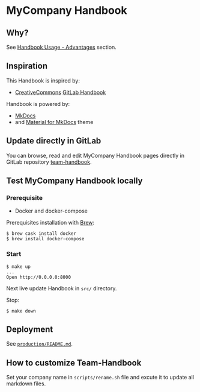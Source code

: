 # MyCompany Handbook

## Why?

See [Handbook Usage - Advantages](https://about.gitlab.com/handbook/handbook-usage/#advantages) section.


## Inspiration

This Handbook is inspired by:

* [CreativeCommons](https://creativecommons.org/licenses/by-sa/4.0/) [GitLab Handbook](https://about.gitlab.com/handbook/)

Handbook is powered by:

* [MkDocs](https://www.mkdocs.org/)
* and [Material for MkDocs](https://squidfunk.github.io/mkdocs-material/) theme


## Update directly in GitLab

You can browse, read and edit MyCompany Handbook pages directly in GitLab repository [team-handbook](https://github.com/harobed/team-handbook).


## Test MyCompany Handbook locally

### Prerequisite

* Docker and docker-compose

Prerequisites installation with [Brew](https://brew.sh/index_fr):

```
$ brew cask install docker
$ brew install docker-compose
```


### Start

```
$ make up
...
Open http://0.0.0.0:8000
```

Next live update Handbook in `src/` directory.

Stop:

```
$ make down
```

## Deployment

See [`production/README.md`](production/).


## How to customize Team-Handbook

Set your company name in `scripts/rename.sh` file and excute it to update all markdown files.
